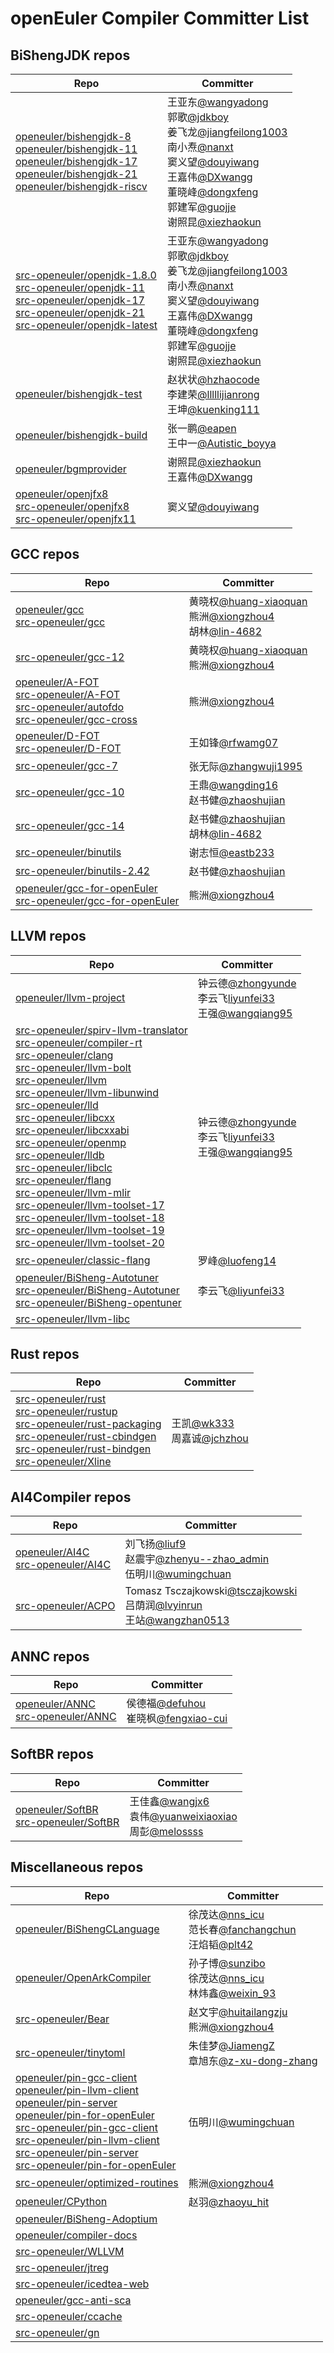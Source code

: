 # openEuler Compiler Committer List

## BiShengJDK repos
|                  Repo                   |                  Committer           |
| -------------------------- | --------------------------------- |
| [openeuler/bishengjdk-8](https://gitee.com/openeuler/bishengjdk-8) <br/> [openeuler/bishengjdk-11](https://gitee.com/openeuler/bishengjdk-11) <br/> [openeuler/bishengjdk-17](https://gitee.com/openeuler/bishengjdk-17) <br/> [openeuler/bishengjdk-21](https://gitee.com/openeuler/bishengjdk-21) <br/> [openeuler/bishengjdk-riscv](https://gitee.com/openeuler/bishengjdk-riscv) | 王亚东[@wangyadong](https://gitee.com/yd_wang) <br/> 郭歌[@jdkboy](https://gitee.com/jdkboy) <br/> 姜飞龙[@jiangfeilong1003](https://gitee.com/jiangfeilong1003) <br/> 南小焘[@nanxt](https://gitee.com/nanxt) <br/> 窦义望[@douyiwang](https://gitee.com/douyiwang) <br/> 王嘉伟[@DXwangg](https://gitee.com/DXwangg) <br/> 董晓峰[@dongxfeng](https://gitee.com/dongxfeng) <br/> 郭建军[@guojje](https://gitee.com/guojje) <br/> 谢照昆[@xiezhaokun](https://gitee.com/xiezhaokun) |
| [src-openeuler/openjdk-1.8.0](https://gitee.com/src-openeuler/openjdk-1.8.0) <br/> [src-openeuler/openjdk-11](https://gitee.com/src-openeuler/openjdk-11) <br/> [src-openeuler/openjdk-17](https://gitee.com/src-openeuler/openjdk-17) <br/> [src-openeuler/openjdk-21](https://gitee.com/src-openeuler/openjdk-21) <br/> [src-openeuler/openjdk-latest](https:/gitee.com/src-openeuler/openjdk-latest) | 王亚东[@wangyadong](https://gitee.com/yd_wang) <br/> 郭歌[@jdkboy](https://gitee.com/jdkboy) <br/> 姜飞龙[@jiangfeilong1003](https://gitee.com/jiangfeilong1003) <br/>  南小焘[@nanxt](https://gitee.com/nanxt) <br/> 窦义望[@douyiwang](https://gitee.com/douyiwang) <br/> 王嘉伟[@DXwangg](https://gitee.com/DXwangg) <br/> 董晓峰[@dongxfeng](https://gitee.com/dongxfeng) <br/> 郭建军[@guojje](https://gitee.com/guojje) <br/> 谢照昆[@xiezhaokun](https://gitee.com/xiezhaokun) |
| [openeuler/bishengjdk-test](https://gitee.com/openeuler/bishengjdk-test) | 赵状状[@hzhaocode](https://gitee.com/hzhaocode) <br/> 李建荣[@lllllijianrong](https://gitee.com/lllllijianrong) <br/> 王坤[@kuenking111](https://gitee.com/kuenking111) |
| [openeuler/bishengjdk-build](https://gitee.com/openeuler/bishengjdk-build) | 张一鹏[@eapen](https://gitee.com/eapen) <br/> 王中一[@Autistic_boyya](https://gitee.com/Autistic_boyya) |
| [openeuler/bgmprovider](https://gitee.com/openeuler/bgmprovider) | 谢照昆[@xiezhaokun](https://gitee.com/xiezhaokun) <br/> 王嘉伟[@DXwangg](https://gitee.com/DXwangg) |
| [openeuler/openjfx8](https://gitee.com/openeuler/bgmprovider) <br/> [src-openeuler/openjfx8](https://gitee.com/src-openeuler/openjfx8) <br/> [src-openeuler/openjfx11](https://gitee.com/src-openeuler/openjfx11) | 窦义望[@douyiwang](https://gitee.com/douyiwang) |


## GCC repos
|                    Repo                  |                Committer              |
| ---------------------------------------- | ------------------------------------- |
| [openeuler/gcc](https://gitee.com/openeuler/gcc) <br/> [src-openeuler/gcc](https://gitee.com/src-openeuler/gcc) | 黄晓权[@huang-xiaoquan](https://gitee.com/huang-xiaoquan) <br/> 熊洲[@xiongzhou4](https://gitee.com/xiongzhou4) <br/> 胡林[@lin-4682](https://gitee.com/lin-4682) |
| [src-openeuler/gcc-12](https://gitee.com/src-openeuler/gcc-12) | 黄晓权[@huang-xiaoquan](https://gitee.com/huang-xiaoquan) <br/> 熊洲[@xiongzhou4](https://gitee.com/xiongzhou4) |
| [openeuler/A-FOT](https://gitee.com/openeuler/A-FOT) <br/> [src-openeuler/A-FOT](https://gitee.com/src-openeuler/A-FOT) <br/> [src-openeuler/autofdo](https://gitee.com/src-openeuler/autofdo) <br/> [src-openeuler/gcc-cross](https://gitee.com/src-openeuler/gcc-cross) | 熊洲[@xiongzhou4](https://gitee.com/xiongzhou4) |
| [openeuler/D-FOT](https://gitee.com/openeuler/D-FOT) <br/> [src-openeuler/D-FOT](https://gitee.com/src-openeuler/D-FOT) |王如锋[@rfwamg07](https://gitee.com/rfwang07) |
| [src-openeuler/gcc-7](https://gitee.com/src-openeuler/gcc-7) | 张无际[@zhangwuji1995](https://gitee.com/zhangwuji1995) |
| [src-openeuler/gcc-10](https://gitee.com/src-openeuler/gcc-10) | 王鼎[@wangding16](https://gitee.com/wangding16) <br/> 赵书健[@zhaoshujian](https://gitee.com/zhaoshujian) |
| [src-openeuler/gcc-14](https://gitee.com/src-openeuler/gcc-14) | 赵书健[@zhaoshujian](https://gitee.com/zhaoshujian) <br/> 胡林[@lin-4682](https://gitee.com/lin-4682) |
| [src-openeuler/binutils](https://gitee.com/src-openeuler/binutils) | 谢志恒[@eastb233](https://gitee.com/eastb233) |
| [src-openeuler/binutils-2.42](https://gitee.com/src-openeuler/binutils-2.42) | 赵书健[@zhaoshujian](https://gitee.com/zhaoshujian) | 
| [openeuler/gcc-for-openEuler](https://gitee.com/openeuler/gcc-for-openEuler) <br/> [src-openeuler/gcc-for-openEuler](https://gitee.com/src-openeuler/gcc-for-openEuler) |熊洲[@xiongzhou4](https://gitee.com/xiongzhou4) |

## LLVM repos
|                 Repo       |               Committer           |
| -------------------------- | --------------------------------- |
| [openeuler/llvm-project](https://gitee.com/openeuler/llvm-project) | 钟云德[@zhongyunde](https://gitee.com/zhongyunde) <br/> 李云飞[liyunfei33](https://gitee.com/liyunfei33) <br/> 王强[@wangqiang95](https://gitee.com/wangqiang95) |
| [src-openeuler/spirv-llvm-translator](https://gitee.com/src-openeuler/spirv-llvm-translator) <br/> [src-openeuler/compiler-rt](https://gitee.com/src-openeuler/compiler-rt) <br/> [src-openeuler/clang](https://gitee.com/src-openeuler/clang) <br/> [src-openeuler/llvm-bolt](https://gitee.com/src-openeuler/llvm-bolt) <br/> [src-openeuler/llvm](https://gitee.com/src-openeuler/llvm) <br/> [src-openeuler/llvm-libunwind](https://gitee.com/src-openeuler/llvm-libunwind) <br/> [src-openeuler/lld](https://gitee.com/src-openeuler/lld) <br/> [src-openeuler/libcxx](https://gitee.com/src-openeuler/libcxx) <br/> [src-openeuler/libcxxabi](https://gitee.com/src-openeuler/libcxxabi) <br/> [src-openeuler/openmp](https://gitee.com/src-openeuler/openmp) <br/> [src-openeuler/lldb](https://gitee.com/src-openeuler/lldb) <br/> [src-openeuler/libclc](https://gitee.com/src-openeuler/libclc) <br/> [src-openeuler/flang](https://gitee.com/src-openeuler/flang) <br/> [src-openeuler/llvm-mlir](https://gitee.com/src-openeuler/llvm-mlir) <br/> [src-openeuler/llvm-toolset-17](https://gitee.com/src-openeuler/llvm-toolset-17) <br/> [src-openeuler/llvm-toolset-18](https://gitee.com/src-openeuler/llvm-toolset-18) <br/> [src-openeuler/llvm-toolset-19](https://gitee.com/src-openeuler/llvm-toolset-19) <br/> [src-openeuler/llvm-toolset-20](https://gitee.com/src-openeuler/llvm-toolset-20) | 钟云德[@zhongyunde](https://gitee.com/zhongyunde) <br/> 李云飞[liyunfei33](https://gitee.com/liyunfei33) <br/> 王强[@wangqiang95](https://gitee.com/wangqiang95) |
|[src-openeuler/classic-flang](https://gitee.com/src-openeuler/classic-flang) | 罗峰[@luofeng14](https://gitee.com/luofeng14) |
|[openeuler/BiSheng-Autotuner](https://gitee.com/openeuler/BiSheng-Autotuner) <br/> [src-openeuler/BiSheng-Autotuner](https://gitee.com/src-openeuler/BiSheng-Autotuner) <br/> [src-openeuler/BiSheng-opentuner](https://gitee.com/src-openeuler/BiSheng-opentuner) | 李云飞[@liyunfei33](https://gitee.com/liyunfei33) |
|[src-openeuler/llvm-libc](https://gitee.com/src-openeuler/llvm-libc) | |

## Rust repos
|               Repo         |             Committer             |
| -------------------------- | --------------------------------- |
| [src-openeuler/rust](https://gitee.com/src-openeuler/rust) <br/> [src-openeuler/rustup](https://gitee.com/src-openeuler/rustup) <br/> [src-openeuler/rust-packaging](https://gitee.com/src-openeuler/rust-packaging) <br/> [src-openeuler/rust-cbindgen](https://gitee.com/src-openeuler/rust-cbindgen) <br/> [src-openeuler/rust-bindgen](https://gitee.com/src-openeuler/rust-bindgen) <br/> [src-openeuler/Xline](https://gitee.com/src-openeuler/Xline) | 王凯[@wk333](https://gitee.com/wk333) <br/> 周嘉诚[@jchzhou](https://gitee.com/jchzhou) |

## AI4Compiler repos
|             Repo           |              Committer            |
| -------------------------- | --------------------------------- |
| [openeuler/AI4C](https://gitee.com/openeuler/AI4C) <br/> [src-openeuler/AI4C](https://gitee.com/src-openeuler/AI4C) | 刘飞扬[@liuf9](https://gitee.com/liuf9) <br/> 赵震宇[@zhenyu--zhao_admin](https://gitee.com/zhenyu--zhao_admin) <br/> 伍明川[@wumingchuan](https://gitee.com/wumingchuan) |
|[src-openeuler/ACPO](https://github.com/Huawei-CPLLab/ACPO) | Tomasz Tsczajkowski[@tsczajkowski](https://gitee.com/tsczajkowski) <br/> 吕荫润[@lvyinrun](https://gitee.com/lvyinrun) <br/> 王站[@wangzhan0513](https://gitee.com/wangzhan0531) |

## ANNC repos
|            Repo            |               Committer           |
| -------------------------- | --------------------------------- |
| [openeuler/ANNC](https://gitee.com/openeuler/ANNC) <br/> [src-openeuler/ANNC](https://gitee.com/src-openeuler/ANNC) | 侯德福[@defuhou](https://gitee.com/defuhou) <br/> 崔晓枫[@fengxiao-cui](https://gitee.com/fengxiao-cui) |

## SoftBR repos
|            Repo            |               Committer           |
| -------------------------- | --------------------------------- |
| [openeuler/SoftBR](https://gitee.com/openeuler/SoftBR) <br/> [src-openeuler/SoftBR](https://gitee.com/src-openeuler/SoftBR) | 王佳鑫[@wangjx6](https://gitee.com/wangjx6) <br/> 袁伟[@yuanweixiaoxiao](https://gitee.com/yuanweixiaoxiao) <br/> 周彭[@melossss](https://gitee.com/melossss) |

## Miscellaneous repos
|            Repo            |               Committer           |
| -------------------------- | --------------------------------- |
| [openeuler/BiShengCLanguage](https://gitee.com/openeuler/BiShengCLanguage) | 徐茂达[@nns_icu](https://gitee.com/nns_icu) <br/> 范长春[@fanchangchun](https://gitee.com/fanchangchun) <br/> 汪焰韬[@plt42](https://gitee.com/plt42) |
| [openeuler/OpenArkCompiler](https://gitee.com/openeuler/OpenArkCompiler) | 孙子博[@sunzibo](https://gitee.com/sunzibo) <br/> 徐茂达[@nns_icu](https://gitee.com/nns_icu) <br/> 林炜鑫[@weixin_93](https://gitee.com/weixin_93) |
| [src-openeuler/Bear](https://gitee.com/src-openeuler/Bear) | 赵文宇[@huitailangzju](https://gitee.com/huitailangzju) <br/> 熊洲[@xiongzhou4](https://gitee.com/xiongzhou4) |
| [src-openeuler/tinytoml](https://gitee.com/src-openeuler/tinytoml) | 朱佳梦[@JiamengZ](https://gitee.com/JiamengZ) <br/> 章旭东[@z-xu-dong-zhang](https://gitee.com/z-xu-dong-zhang) |
| [openeuler/pin-gcc-client](https://gitee.com/openeuler/pin-gcc-client) <br/> [openeuler/pin-llvm-client](https://gitee.com/openeuler/pin-llvm-client) <br/> [openeuler/pin-server](https://gitee.com/openeuler/pin-server) <br/> [openeuler/pin-for-openEuler](https://gitee.com/openeuler/pin-for-openEuler) <br/> [src-openeuler/pin-gcc-client](https://gitee.com/src-openeuler/pin-gcc-client) <br/> [src-openeuler/pin-llvm-client](https://gitee.com/src-openeuler/pin-llvm-client) <br/> [src-openeuler/pin-server](https://gitee.com/src-openeuler/pin-server) <br/> [src-openeuler/pin-for-openEuler](https://gitee.com/src-openeuler/pin-for-openEuler) | 伍明川[@wumingchuan](https://gitee.com/wumingchuan) |
| [src-openeuler/optimized-routines](https://gitee.com/src-openeuler/optimized-routines) | 熊洲[@xiongzhou4](https://gitee.com/xiongzhou4) |
| [openeuler/CPython](https://gitee.com/openeuler/CPython) | 赵羽[@zhaoyu_hit](https://gitee.com/zhaoyu_hit) |
| [openeuler/BiSheng-Adoptium](https://gitee.com/openeuler/BiSheng-Adoptium) | |
| [openeuler/compiler-docs](https://gitee.com/openeuler/openeuler/compiler-docs) | |
| [src-openeuler/WLLVM](https://gitee.com/src-openeuler/WLLVM) | |
| [src-openeuler/jtreg](https://gitee.com/src-openeuler/jtreg) | |
| [src-openeuler/icedtea-web](https://gitee.com/src-openeuler/icedtea-web) | |
| [openeuler/gcc-anti-sca](https://gitee.com/openeuler/gcc-anti-sca) | |
| [src-openeuler/ccache](https://gitee.com/src-openeuler/ccache) | |
| [src-openeuler/gn](https://gitee.com/src-openeuler/gn) | |
